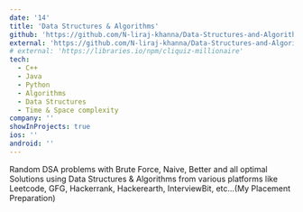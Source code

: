 ```yaml
---
date: '14'
title: 'Data Structures & Algorithms'
github: 'https://github.com/N-liraj-khanna/Data-Structures-and-Algorithms'
external: 'https://github.com/N-liraj-khanna/Data-Structures-and-Algorithms'
# external: 'https://libraries.io/npm/cliquiz-millionaire'
tech:
  - C++
  - Java
  - Python
  - Algorithms
  - Data Structures
  - Time & Space complexity
company: ''
showInProjects: true
ios: ''
android: ''
---
```


Random DSA problems with Brute Force, Naive, Better and all optimal Solutions using Data Structures & Algorithms from various platforms like Leetcode, GFG, Hackerrank, Hackerearth, InterviewBit, etc...(My Placement Preparation) 